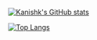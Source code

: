 [![Kanishk's GitHub stats](https://github-readme-stats.vercel.app/api?username=kanishk6103&show_icons=true&theme=merko)](https://github.com/anuraghazra/github-readme-stats)

[![Top Langs](https://github-readme-stats.vercel.app/api/top-langs/?username=kanishk6103&layout=compact)](https://github.com/anuraghazra/github-readme-stats)
